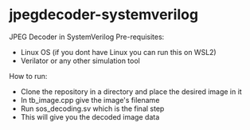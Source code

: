 # jpegdecoder-systemverilog
JPEG Decoder in SystemVerilog
Pre-requisites:
- Linux OS (if you dont have Linux you can run this on WSL2)
- Verilator or any other simulation tool

How to run:
- Clone the repository in a directory and place the desired image in it
- In tb_image.cpp give the image's filename
- Run sos_decoding.sv which is the final step
- This will give you the decoded image data
